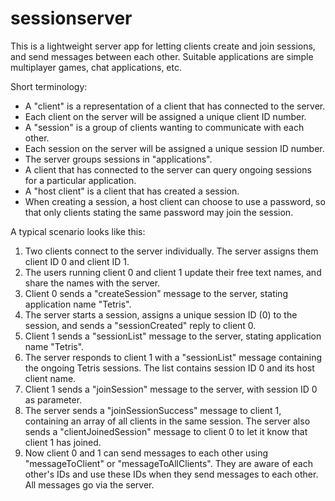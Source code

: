 sessionserver
=============
This is a lightweight server app for letting clients create and join sessions, and send messages between each other.
Suitable applications are simple multiplayer games, chat applications, etc.

Short terminology:

* A "client" is a representation of a client that has connected to the server.
* Each client on the server will be assigned a unique client ID number.
* A "session" is a group of clients wanting to communicate with each other.
* Each session on the server will be assigned a unique session ID number.
* The server groups sessions in "applications".
* A client that has connected to the server can query ongoing sessions for a particular application.
* A "host client" is a client that has created a session.
* When creating a session, a host client can choose to use a password, so that only clients stating the same
password may join the session.

A typical scenario looks like this:

1. Two clients connect to the server individually. The server assigns them client ID 0 and client ID 1.
2. The users running client 0 and client 1 update their free text names, and share the names with the server.
3. Client 0 sends a "createSession" message to the server, stating application name "Tetris".
4. The server starts a session, assigns a unique session ID (0) to the session, and sends a "sessionCreated"
reply to client 0.
5. Client 1 sends a "sessionList" message to the server, stating application name "Tetris".
6. The server responds to client 1 with a "sessionList" message containing the ongoing Tetris sessions.
The list contains session ID 0 and its host client name.
7. Client 1 sends a "joinSession" message to the server, with session ID 0 as parameter.
8. The server sends a "joinSessionSuccess" message to client 1, containing an array of all clients in the same
session. The server also sends a "clientJoinedSession" message to client 0 to let it know that client 1 has joined.
9. Now client 0 and 1 can send messages to each other using "messageToClient" or "messageToAllClients".
They are aware of each other's IDs and use these IDs when they send messages to each other.
All messages go via the server.
